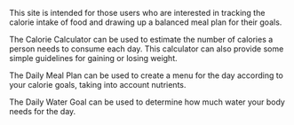 This site is intended for those users who are interested in tracking the calorie intake of food and drawing up a balanced meal plan for their goals.

The Calorie Calculator can be used to estimate the number of calories a person needs to consume each day. This calculator can also provide some simple guidelines for gaining or losing weight.

The Daily Meal Plan can be used to create a menu for the day according to your calorie goals, taking into account nutrients.

The Daily Water Goal can be used to determine how much water your body needs for the day.
